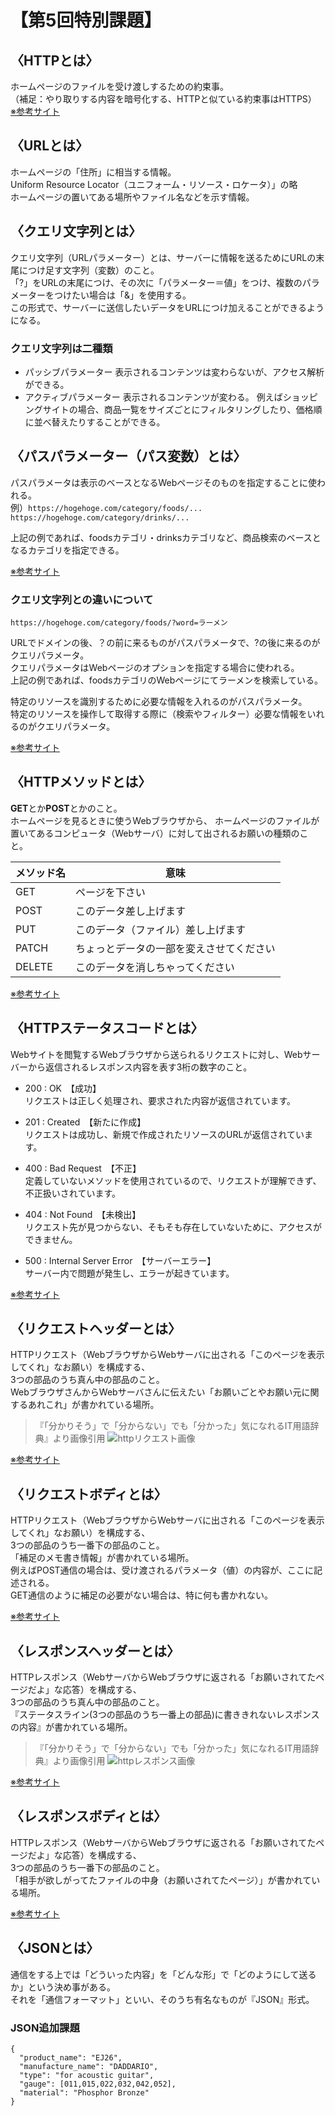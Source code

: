 # 【第5回特別課題】
## 〈HTTPとは〉
ホームページのファイルを受け渡しするための約束事。  
（補足：やり取りする内容を暗号化する、HTTPと似ている約束事はHTTPS）  
[※参考サイト](https://wa3.i-3-i.info/word165.html)

## 〈URLとは〉
ホームページの「住所」に相当する情報。  
Uniform Resource Locator（ユニフォーム・リソース・ロケータ）」の略  
ホームページの置いてある場所やファイル名などを示す情報。

## 〈クエリ文字列とは〉
クエリ文字列（URLパラメーター）とは、サーバーに情報を送るためにURLの末尾につけ足す文字列（変数）のこと。  
「?」をURLの末尾につけ、その次に「パラメーター＝値」をつけ、複数のパラメーターをつけたい場合は「&」を使用する。  
この形式で、サーバーに送信したいデータをURLにつけ加えることができるようになる。  

### クエリ文字列は二種類
* パッシブパラメーター
表示されるコンテンツは変わらないが、アクセス解析ができる。
* アクティブパラメーター
表示されるコンテンツが変わる。
例えばショッピングサイトの場合、商品一覧をサイズごとにフィルタリングしたり、価格順に並べ替えたりすることができる。

## 〈パスパラメーター（パス変数）とは〉
パスパラメータは表示のベースとなるWebページそのものを指定することに使われる。  
例）`https://hogehoge.com/category/foods/...`  
`https://hogehoge.com/category/drinks/...`  

上記の例であれば、foodsカテゴリ・drinksカテゴリなど、商品検索のベースとなるカテゴリを指定できる。

[※参考サイト](https://buuuuuuun3939.hatenablog.com/entry/2022/05/18/130147)

### クエリ文字列との違いについて
`https://hogehoge.com/category/foods/?word=ラーメン`  

URLでドメインの後、？の前に来るものがパスパラメータで、?の後に来るのがクエリパラメータ。  
クエリパラメータはWebページのオプションを指定する場合に使われる。  
上記の例であれば、foodsカテゴリのWebページにてラーメンを検索している。  

特定のリソースを識別するために必要な情報を入れるのがパスパラメータ。  
特定のリソースを操作して取得する際に（検索やフィルター）必要な情報をいれるのがクエリパラメータ。  

[※参考サイト](https://buuuuuuun3939.hatenablog.com/entry/2022/05/18/130147)

## 〈HTTPメソッドとは〉
**GET**とか**POST**とかのこと。  
ホームページを見るときに使うWebブラウザから、
ホームページのファイルが置いてあるコンピュータ（Webサーバ）に対して出されるお願いの種類のこと。

| メソッド名 | 意味 |
| ---- | ---- |
| GET | ページを下さい |
| POST | このデータ差し上げます |
| PUT | このデータ（ファイル）差し上げます |
| PATCH | ちょっとデータの一部を変えさせてください |
| DELETE | このデータを消しちゃってください |

[※参考サイト](https://wa3.i-3-i.info/word11405.html)

## 〈HTTPステータスコードとは〉
Webサイトを閲覧するWebブラウザから送られるリクエストに対し、Webサーバーから返信されるレスポンス内容を表す3桁の数字のこと。

* 200 : OK　【成功】  
リクエストは正しく処理され、要求された内容が返信されています。
* 201 : Created　【新たに作成】  
リクエストは成功し、新規で作成されたリソースのURLが返信されています。

* 400 : Bad Request　【不正】  
定義していないメソッドを使用されているので、リクエストが理解できず、不正扱いされています。

* 404 : Not Found　【未検出】  
リクエスト先が見つからない、そもそも存在していないために、アクセスができません。

* 500 : Internal Server Error　【サーバーエラー】  
サーバー内で問題が発生し、エラーが起きています。

[※参考サイト](https://digital-marketing.jp/seo/http-status-code/)

## 〈リクエストヘッダーとは〉
HTTPリクエスト（WebブラウザからWebサーバに出される「このページを表示してくれ」なお願い）を構成する、   
3つの部品のうち真ん中の部品のこと。   
WebブラウザさんからWebサーバさんに伝えたい「お願いごとやお願い元に関するあれこれ」が書かれている場所。

> 『「分かりそう」で「分からない」でも「分かった」気になれるIT用語辞典』より画像引用
![httpリクエスト画像](https://github.com/Chaconine14/helloworld_PR/assets/145889898/15986271-93dc-48eb-babc-1f4a560e6bb7)


[※参考サイト](https://wa3.i-3-i.info/word1844.html)

## 〈リクエストボディとは〉
HTTPリクエスト（WebブラウザからWebサーバに出される「このページを表示してくれ」なお願い）を構成する、   
3つの部品のうち一番下の部品のこと。  
「補足のメモ書き情報」が書かれている場所。  
例えばPOST通信の場合は、受け渡されるパラメータ（値）の内容が、ここに記述される。  
GET通信のように補足の必要がない場合は、特に何も書かれない。

[※参考サイト](https://wa3.i-3-i.info/word1845.html)

## 〈レスポンスヘッダーとは〉
HTTPレスポンス（WebサーバからWebブラウザに返される「お願いされてたページだよ」な応答）を構成する、   
3つの部品のうち真ん中の部品のこと。   
『ステータスライン(3つの部品のうち一番上の部品)に書ききれないレスポンスの内容』が書かれている場所。 

> 『「分かりそう」で「分からない」でも「分かった」気になれるIT用語辞典』より画像引用
![httpレスポンス画像](https://github.com/Chaconine14/helloworld_PR/assets/145889898/2fbe77c1-17b3-4c16-bf69-4a7c73ccd5df)

[※参考サイト](https://wa3.i-3-i.info/word1847.html)

## 〈レスポンスボディとは〉
HTTPレスポンス（WebサーバからWebブラウザに返される「お願いされてたページだよ」な応答）を構成する、  
3つの部品のうち一番下の部品のこと。  
「相手が欲しがってたファイルの中身（お願いされてたページ）」が書かれている場所。  

[※参考サイト](https://wa3.i-3-i.info/word1848.html)

## 〈JSONとは〉
通信をする上では「どういった内容」を「どんな形」で「どのようにして送るか」という決め事がある。   
それを「通信フォーマット」といい、そのうち有名なものが『JSON』形式。   

### JSON追加課題

```
{
  "product_name": "EJ26",
  "manufacture_name": "DADDARIO",
  "type": "for acoustic guitar",
  "gauge": [011,015,022,032,042,052],
  "material": "Phosphor Bronze"
}
```

